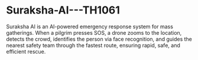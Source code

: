 # Suraksha-AI---TH1061
Suraksha AI is an AI-powered emergency response system for mass gatherings. When a pilgrim presses SOS, a drone zooms to the location, detects the crowd, identifies the person via face recognition, and guides the nearest safety team through the fastest route, ensuring rapid, safe, and efficient rescue.

